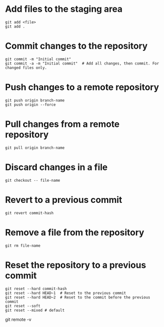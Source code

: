 # Add files to the staging area
```
git add <file>  
git add .
```
# Commit changes to the repository
```
git commit -m "Initial commit"
git commit -a -m "Initial commit"  # Add all changes, then commit. For changed files only.
```


# Push changes to a remote repository
```
git push origin branch-name
git push origin --force
```


# Pull changes from a remote repository
```
git pull origin branch-name
```



# Discard changes in a file
```
git checkout -- file-name
```

# Revert to a previous commit
```
git revert commit-hash
```

# Remove a file from the repository
```
git rm file-name
```

# Reset the repository to a previous commit
```
git reset --hard commit-hash
git reset --hard HEAD~1  # Reset to the previous commit
git reset --hard HEAD~2  # Reset to the commit before the previous commit
git reset --soft
git reset --mixed # default
```

git remote -v